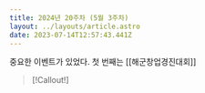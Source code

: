 ```yaml
---
title: 2024년 20주차 (5월 3주차)
layout: ../layouts/article.astro
date: 2023-07-14T12:57:43.441Z
---
```


중요한 이벤트가 있었다. 첫 번째는 [[해군창업경진대회]]

> [!Callout!]
